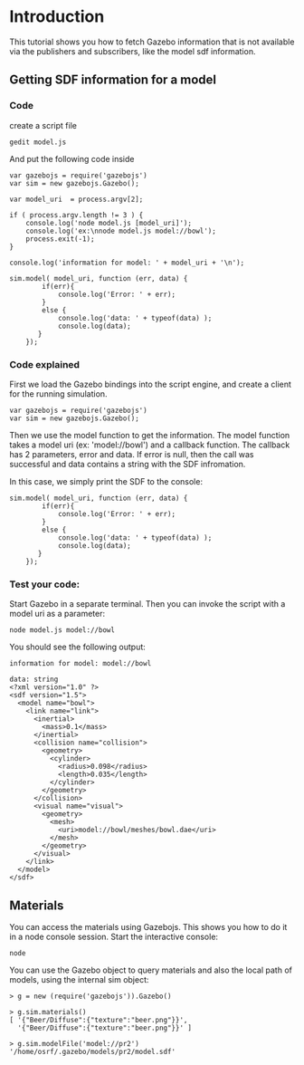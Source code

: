 
# Introduction

This tutorial shows you how to fetch Gazebo information that is not available via the publishers and subscribers, like the model sdf information.

## Getting SDF information for a model

### Code

create a script file

    gedit model.js

And put the following code inside
    
~~~
var gazebojs = require('gazebojs')
var sim = new gazebojs.Gazebo();

var model_uri  = process.argv[2];

if ( process.argv.length != 3 ) {
    console.log('node model.js [model_uri]');
    console.log('ex:\nnode model.js model://bowl');
    process.exit(-1);
}

console.log('information for model: ' + model_uri + '\n');

sim.model( model_uri, function (err, data) {
        if(err){
            console.log('Error: ' + err);
        }
        else {
            console.log('data: ' + typeof(data) );
            console.log(data);
       }
    }); 
~~~

### Code explained

First we load the Gazebo bindings into the script engine, and create a client for the running simulation.

~~~
var gazebojs = require('gazebojs')
var sim = new gazebojs.Gazebo();
~~~

Then we use the model function to get the information. The model function takes a model uri (ex: 'model://bowl') and a callback function.
The callback has 2 parameters, error and data. If error is null, then the call was successful and data contains a string with the SDF infromation.

In this case, we simply print the SDF to the console:

~~~
sim.model( model_uri, function (err, data) {
        if(err){
            console.log('Error: ' + err);
        }
        else {
            console.log('data: ' + typeof(data) );
            console.log(data);
       }
    }); 
~~~

### Test your code:

Start Gazebo in a separate terminal. Then you can invoke the script with a model uri as a parameter:

    node model.js model://bowl

You should see the following output:

~~~
information for model: model://bowl

data: string
<?xml version="1.0" ?>
<sdf version="1.5">
  <model name="bowl">
    <link name="link">
      <inertial>
        <mass>0.1</mass>
      </inertial>
      <collision name="collision">
        <geometry>
          <cylinder>
            <radius>0.098</radius>
            <length>0.035</length>
          </cylinder>
        </geometry>
      </collision>
      <visual name="visual">
        <geometry>
          <mesh>
            <uri>model://bowl/meshes/bowl.dae</uri>
          </mesh>
        </geometry>
      </visual>
    </link>
  </model>
</sdf>

~~~


## Materials

You can access the materials using Gazebojs. This shows you how to do it in a node console session. Start the interactive console:

~~~
node
~~~

You can use the Gazebo object to query materials and also the local path of models, using the internal sim object:

~~~
> g = new (require('gazebojs')).Gazebo()

> g.sim.materials()
[ '{"Beer/Diffuse":{"texture":"beer.png"}}',
  '{"Beer/Diffuse":{"texture":"beer.png"}}' ]

> g.sim.modelFile('model://pr2')
'/home/osrf/.gazebo/models/pr2/model.sdf'

~~~

